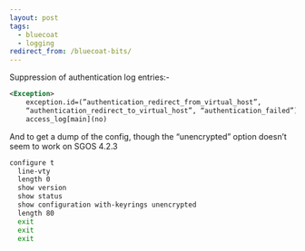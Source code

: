 ```yaml
---
layout: post
tags:
  - bluecoat
  - logging
redirect_from: /bluecoat-bits/
---
```


Suppression of authentication log entries:-

```xml
<Exception>
	exception.id=(”authentication_redirect_from_virtual_host”,
	“authentication_redirect_to_virtual_host”, “authentication_failed”)
	access_log[main](no)
```
And to get a dump of the config, though the “unencrypted” option doesn’t seem to work on SGOS 4.2.3

```bash
configure t
  line-vty
  length 0
  show version
  show status
  show configuration with-keyrings unencrypted
  length 80
  exit
  exit
  exit
```
